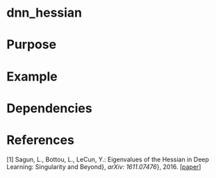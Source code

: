 ﻿# dnn_hessian

# Purpose

# Example

# Dependencies

# References
[1] Sagun, L., Bottou, L., LeCun, Y.: Eigenvalues of the Hessian in Deep Learning: Singularity and Beyond}, *arXiv: 1611.07476*}, 2016. [[paper](https://arxiv.org/abs/1611.07476)]

